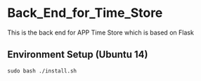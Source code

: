 # Back_End_for_Time_Store
This is the back end for APP Time Store which is based on Flask

## Environment Setup (Ubuntu 14)
	sudo bash ./install.sh
